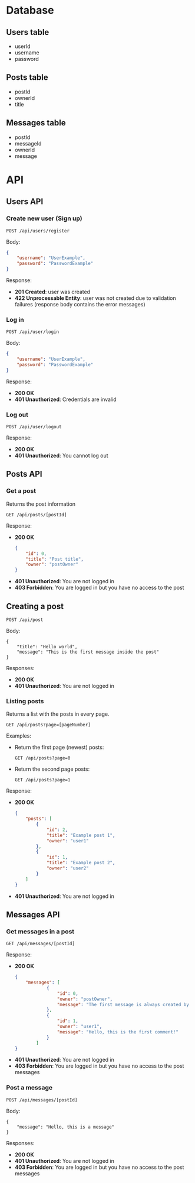 # Database

## Users table
- userId
- username
- password

## Posts table

- postId
- ownerId
- title

## Messages table

- postId
- messageId
- ownerId
- message

# API

## Users API

### Create new user (Sign up)

```http
POST /api/users/register
```
Body:
```json
{
    "username": "UserExample",
    "password": "PasswordExample"
}
```
Response:
- **201 Created**: user was created
- **422 Unprocessable Entity**: user was not created due to validation failures (response body contains the error messages)

### Log in

```http
POST /api/user/login
```
Body:
```json
{
    "username": "UserExample",
    "password": "PasswordExample"
}
```
Response:
- **200 OK**
- **401 Unauthorized**: Credentials are invalid

### Log out

```http
POST /api/user/logout
```

Response:
- **200 OK**
- **401 Unauthorized**: You cannot log out

## Posts API

### Get a post
Returns the post information

```
GET /api/posts/[postId]
```

Response:
- **200 OK**
    ```json
    {
        "id": 0,
        "title": "Post title",
        "owner": "postOwner"
    }
    ```
- **401 Unauthorized**: You are not logged in
- **403 Forbidden**: You are logged in but you have no access to the post

## Creating a post
```
POST /api/post
```

Body:
```
{
    "title": "Hello world",
    "message": "This is the first message inside the post"
}
```

Responses:
- **200 OK**
- **401 Unauthorized**: You are not logged in


### Listing posts
Returns a list with the posts in every page.
```
GET /api/posts?page=[pageNumber]
```

Examples:
- Return the first page (newest) posts:
    ```
    GET /api/posts?page=0
    ```
- Return the second page posts:
    ```
    GET /api/posts?page=1
    ```

Response: 
- **200 OK**
    ```json
    {
        "posts": [
            {
                "id": 2,
                "title": "Example post 1",
                "owner": "user1"
            },
            {
                "id": 1,
                "title": "Example post 2",
                "owner": "user2"
            }
        ]
    }
    ```
- **401 Unauthorized**: You are not logged in

## Messages API

### Get messages in a post

```
GET /api/messages/[postId]
```

Response:
- **200 OK**
    ```json
    {
        "messages": [
                {
                    "id": 0,
                    "owner": "postOwner",
                    "message": "The first message is always created by the postOwner"
                },
                {
                    "id": 1,
                    "owner": "user1",
                    "message": "Hello, this is the first comment!"
                }
            ]
    }
    ```
- **401 Unauthorized**: You are not logged in
- **403 Forbidden**: You are logged in but you have no access to the post messages

### Post a message
```
POST /api/messages/[postId]
```

Body:
```
{
    "message": "Hello, this is a message"
}
```

Responses:
- **200 OK**
- **401 Unauthorized**: You are not logged in
- **403 Forbidden**: You are logged in but you have no access to the post messages

